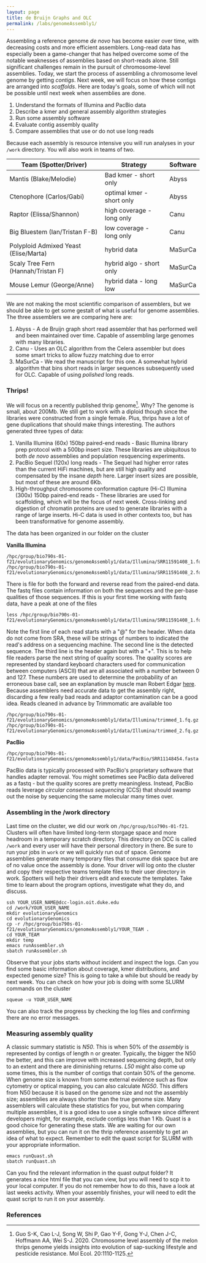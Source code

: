 ```yaml
---
layout: page
title: de Bruijn Graphs and OLC
permalink: /labs/genomeAssembly1/
---
```


Assembling a reference genome *de novo* has become easier over time, with decreasing costs and more efficient assemblers. Long-read data has especially been a game-changer that has helped overcome some of the notable weaknesses of assemblies based on short-reads alone. Still significant challenges remain in the pursuit of chromosome-level assemblies. Today, we start the process of assembling a chromosome level genome by getting *contigs*. Next week, we will focus on how these contigs are arranged into *scaffolds*. Here are today's goals, some of which will not be possible until next week when assemblies are done.
1. Understand the formats of Illumina and PacBio data
2. Describe a kmer and general assembly algorithm strategies
3. Run some assembly software
4. Evaluate contig assembly quality
5. Compare assemblies that use or do not use long reads

Because each assembly is resource intensive you will run analyses in your `/work` directory. You will also work in teams of two.

|Team (Spotter/Driver)                |Strategy                  |Software            |
|-------------------------------------|--------------------------|--------------------|
|Mantis (Blake/Melodie)               |Bad kmer - short only     |Abyss               |
|Ctenophore (Carlos/Gabi)             |optimal kmer - short only |Abyss               |
|Raptor (Elissa/Shannon)              |high coverage - long only |Canu                |
|Big Bluestem (Ian/Tristan F-B)       |low coverage - long only  |Canu                |
|Polyploid Admixed Yeast (Elise/Marta)|hybrid data               |MaSurCa             |
|Scaly Tree Fern (Hannah/Tristan F)   |hybrid algo - short only  |MaSurCa             |
|Mouse Lemur (George/Anne)            |hybrid data - long low    |MaSurCa             |

We are not making the most scientific comparison of assemblers, but we should be able to get some gestalt of what is useful for genome assemblies. The three assemblers we are comparing here are:
1. Abyss - A de Bruijn graph short read assembler that has performed well and been maintained over time. Capable of assembling large genomes with many libraries.
2. Canu - Uses an OLC algorithm from the Celera assembler but does some smart tricks to allow fuzzy matching due to error
3. MaSurCa - We read the manuscript for this one. A somewhat hybrid algorithm that bins short reads in larger sequences subsequently used for OLC. Capable of using *polished* long reads.

### Thrips!
We will focus on a recently published thrip genome[^1]. Why? The genome is small, about 200Mb. We still get to work with a diploid though since the libraries were constructed from a single female. Plus, thrips have a lot of gene duplications that should make things interesting. The authors generated three types of data:
1. Vanilla Illumina (60x) 150bp paired-end reads - Basic Illumina library prep protocol with a 500bp insert size. These libraries are ubiquitous to both *de novo* assemblies and population resquencing experiments.
2. PacBio Sequel (120x) long reads - The Sequel had higher error rates than the current HiFi machines, but are still high quality and compensated by the insane *depth* here. Larger insert sizes are possible, but most of these are around 6Kb.
3. High-throughput chromosome conformation capture (Hi-C) Illumina (300x) 150bp paired-end reads - These libraries are used for scaffolding, which will be the focus of next week. Cross-linking and digestion of chromatin proteins are used to generate libraries with a range of large inserts. Hi-C data is used in other contexts too, but has been transformative for genome assembly.

The data has been organized in our folder on the cluster

**Vanilla Illumina**
```
/hpc/group/bio790s-01-f21/evolutionaryGenomics/genomeAssembly1/data/Illumina/SRR11591408_1.fq.gz
/hpc/group/bio790s-01-f21/evolutionaryGenomics/genomeAssembly1/data/Illumina/SRR11591408_2.fq.gz
```
There is file for both the forward and reverse read from the paired-end data. The fastq files contain information on both the sequences and the per-base qualities of those sequences. If this is your first time working with fastq data, have a peak at one of the files
```
less /hpc/group/bio790s-01-f21/evolutionaryGenomics/genomeAssembly1/data/Illumina/SRR11591408_1.fq.gz
```
Note the first line of each read starts with a "@" for the header. When data do not come from SRA, these will be strings of numbers to indicated the read's address on a sequencing machine. The second line is the detected sequence. The third line is the header again but with a "+". This is to help file readers parse the next string of quality scores. The quality scores are represented by standard keyboard characters used for communication between computers (ASCII) that are all associated with a number between 0 and 127. These numbers are used to determine the probability of an erroneous base call, see an explanation by muscle man Robert Edgar [here](https://www.drive5.com/usearch/manual/quality_score.html).
Because assemblers need accurate data to get the assembly right, discarding a few really bad reads and adaptor contamination can be a good idea. Reads cleaned in advance by Trimmomatic are available too
```
/hpc/group/bio790s-01-f21/evolutionaryGenomics/genomeAssembly1/data/Illumina/trimmed_1.fq.gz
/hpc/group/bio790s-01-f21/evolutionaryGenomics/genomeAssembly1/data/Illumina/trimmed_2.fq.gz
```
**PacBio**
```
/hpc/group/bio790s-01-f21/evolutionaryGenomics/genomeAssembly1/data/PacBio/SRR11148454.fasta
```
PacBio data is typically processed with PacBio's proprietary software that handles adapter removal. You might sometimes see PacBio data delivered as a fastq - but the quality scores are pretty meaningless. Instead, PacBio reads leverage *circular consensus sequencing* (CCS) that should swamp out the noise by sequencing the same molecular many times over.

### Assembling in the /work directory
Last time on the cluster, we did our work on `/hpc/group/bio790s-01-f21`. Clusters will often have limited long-term storgage space and more headroom in a temporary scratch directory. This directory on DCC is called `/work` and every user will have their personal directory in there. Be sure to run your jobs in `work` or we will quickly run out of space. Genome assemblies generate many temporary files that consume disk space but are of no value once the assembly is done.
Your driver will log onto the cluster and copy their respective teams template files to their user directory in work. Spotters will help their drivers edit and execute the templates. Take time to learn about the program options, investigate what they do, and discuss.
```
ssh YOUR_USER_NAME@dcc-login.oit.duke.edu
cd /work/YOUR_USER_NAME
mkdir evolutionaryGenomics
cd evolutionaryGenomics
cp -r /hpc/group/bio790s-01-f21/evolutionaryGenomics/genomeAssembly1/YOUR_TEAM .
cd YOUR_TEAM
mkdir temp
emacs runAssembler.sh
sbatch runAssembler.sh
```
Observe that your jobs starts without incident and inspect the logs. Can you find some basic information about coverage, kmer distributions, and expected genome size? This is going to take a while but should be ready by next week. You can check on how your job is doing with some SLURM commands on the cluster
```
squeue -u YOUR_USER_NAME
```
You can also track the progress by checking the log files and confirming there are no error messages.

### Measuring assembly quality
A classic summary statistic is *N50*. This is when 50% of the *assembly* is represented by contigs of length n or greater. Typically, the bigger the N50 the better, and this can improve with increased sequencing depth, but only to an extent and there are diminishing returns. *L50* might also come up some times, this is the number of contigs that contain 50% of the genome. When genome size is known from some external evidence such as flow cytometry or optical mapping, you can also calculate *NG50*. This differs from N50 because it is based on the genome size and not the assembly size; assemblies are always shorter than the true genome size.
Many assemblers will calculate these statistics for you, but when comparing multiple assemblies, it is a good idea to use a single software since different developers might, for example, exclude contigs less than 1 Kb. Quast is a good choice for generating these stats. We are waiting for our own assemblies, but you can run it on the thrip reference assembly to get an idea of what to expect. Remember to edit the quast script for SLURM with your appropriate information.
```
emacs runQuast.sh
sbatch runQuast.sh
```

Can you find the relevant information in the quast output folder? It generates a nice html file that you can view, but you will need to scp it to your local computer. If you do not remember how to do this, have a look at last weeks activity. When your assembly finishes, your will need to edit the quast script to run it on your assembly.

### References
[^1]: Guo S-K, Cao L-J, Song W, Shi P, Gao Y-F, Gong Y-J, Chen J-C, Hoffmann AA, Wei S-J. 2020. Chromosome level assembly of the melon thrips genome yields insights into evolution of sap-sucking lifestyle and pesticide resistance. Mol Ecol. 20:1110-1125.